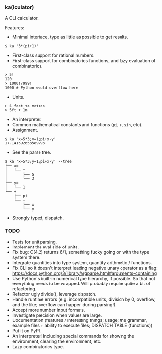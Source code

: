 ### ka(lculator)
A CLI calculator.

Features:

* Minimal interface, type as little as possible to get results.

```
$ ka '3*(pi+1)'
```
* First-class support for rational numbers.
* First-class support for combinatorics functions, and lazy evaluation of combinatorics.

```
> 5!
120
> 1000!/999!
1000 # Python would overflow here
```
* Units.

```
> 5 feet to metres
> 5ft + 1m
```
* An interpreter.
* Common mathematical constants and functions (`pi`, `e`, `sin`, etc).
* Assignment.

```
$ ka 'x=5*3;y=1;pi+x-y'
17.141592653589793
```
* See the parse tree.

```
$ ka 'x=5*3;y=1;pi+x-y' --tree
├── x=
│   └── *
│       ├── 5
│       └── 3
├── y=
│   └── 1
└── +
    ├── pi
    └── -
        ├── x
        └── y
```
* Strongly typed, dispatch.

### TODO
* Tests for unit parsing.
* Implement the eval side of units. 
* Fix bug: C(4,2) returns 6/1, something fucky going on with the type system there.
* Integrate quantities into type system, quantity arithmetic / functions.
* Fix CLI so it doesn't interpret leading negative unary operator as a flag: <https://docs.python.org/3/library/argparse.html#arguments-containing>
* Use Python's built-in numerical type hierarchy, if possible. So that not everything needs to be wrapped. Will probably require quite a bit of refactoring.
* Refactor ugly divide(), leverage dispatch.
* Handle runtime errors (e.g. incompatible units, division by 0, overflow, and the like; overflow can happen during parsing!).
* Accept more number input formats. 
* Investigate precision when values are large.
* Documentation (features / interesting things; usage; the grammar, example files + ability to execute files; DISPATCH TABLE (functions))
* Put it on PyPI.
* An interpreter! Including special commands for showing the environment, clearing the environment, etc.
* Lazy combinatorics type.
